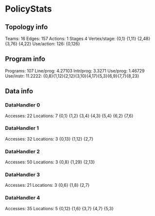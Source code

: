 # PolicyStats
## Topology info
Teams:		16
Edges:		157
Actions:	1
Stages		4
Vertex/stage:	{0,1} {1,11} {2,48} {3,76} {4,22} 
Use/action:	126: {0,126} 

## Program info
Programs:	107
Line/prog:	4.27103
Intr/prog:	3.3271
Use/prog:	1.46729
Use/instr:	11.2222: {0,8}{1,12}{2,12}{3,10}{4,17}{5,3}{6,9}{7,7}{8,23}

## Data info

### DataHandler 0
Accesses:	22
Locations:	7
{0,1} {1,2} {3,4} {4,3} {5,4} {6,2} {7,6} 

### DataHandler 1
Accesses:	32
Locations:	3
{0,13} {1,12} {2,7} 

### DataHandler 2
Accesses:	50
Locations:	3
{0,8} {1,29} {2,13} 

### DataHandler 3
Accesses:	21
Locations:	3
{0,6} {1,8} {2,7} 

### DataHandler 4
Accesses:	35
Locations:	5
{0,12} {1,6} {3,7} {4,7} {5,3} 